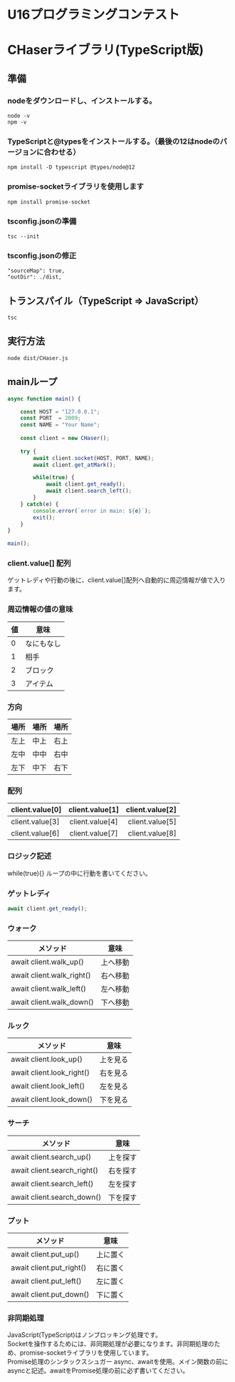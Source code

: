 # U16プログラミングコンテスト
# CHaserライブラリ(TypeScript版)

## 準備

### nodeをダウンロードし、インストールする。  
```
node -v
npm -v
```

### TypeScriptと@typesをインストールする。（最後の12はnodeのバージョンに合わせる）
```
npm install -D typescript @types/node@12
```

### promise-socketライブラリを使用します
```
npm install promise-socket
```

### tsconfig.jsonの準備
```
tsc --init
```

### tsconfig.jsonの修正
```
"sourceMap": true,
"outDir": ./dist,
```

## トランスパイル（TypeScript => JavaScript）
```
tsc
```


## 実行方法
```
node dist/CHaser.js
```

## mainループ
```TypeScript
async function main() {

    const HOST = "127.0.0.1";
    const PORT  = 2009;
    const NAME = "Your Name";
    
    const client = new CHaser();
    
    try {
        await client.socket(HOST, PORT, NAME);
        await client.get_atMark();

        while(true) {
            await client.get_ready();
            await client.search_left();
        }
    } catch(e) {
        console.error(`error in main: ${e}`);
        exit();
    }
}

main();
```

### client.value[] 配列
ゲットレディや行動の後に、client.value[]配列へ自動的に周辺情報が値で入ります。  

### 周辺情報の値の意味
| 値 | 意味 |
----|----
| 0 | なにもなし |
| 1 | 相手 |
| 2 | ブロック |
| 3 | アイテム |

### 方向
|場所|場所|場所|
|:---|:---:|---:|
|左上|中上|右上|
|左中 |中中 |右中 |
|左下 |中下 |右下 |

### 配列
| client.value[0] | client.value[1] | client.value[2] |  
|:---|:---:|---:|
| client.value[3] | client.value[4] | client.value[5] |  
| client.value[6] | client.value[7] | client.value[8] |  
  
### ロジック記述
while(true){} ループの中に行動を書いてください。  

### ゲットレディ
```TypeScript
await client.get_ready();  
```

### ウォーク
| メソッド | 意味 |
----|----
| await client.walk_up() | 上へ移動 |
| await client.walk_right() | 右へ移動 |
| await client.walk_left() | 左へ移動 |
| await client.walk_down() | 下へ移動 |

### ルック
| メソッド | 意味 |
----|----
| await client.look_up() | 上を見る |
| await client.look_right() | 右を見る |
| await client.look_left() | 左を見る |
| await client.look_down() | 下を見る |

### サーチ
| メソッド | 意味 |
----|----
| await client.search_up() | 上を探す |
| await client.search_right() | 右を探す |
| await client.search_left() | 左を探す |
| await client.search_down() | 下を探す |

### プット
| メソッド | 意味 |
----|----
| await client.put_up() | 上に置く |
| await client.put_right() | 右に置く |
| await client.put_left() | 左に置く |
| await client.put_down() | 下に置く |



### 非同期処理
JavaScript(TypeScript)はノンブロッキング処理です。  
Socketを操作するためには、非同期処理が必要になります。非同期処理のため、promise-socketライブラリを使用しています。  
Promise処理のシンタックスシュガー async、awaitを使用。メイン関数の前にasyncと記述。awaitをPromise処理の前に必ず書いてください。  
